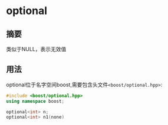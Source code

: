 # optional

## 摘要

类似于NULL，表示无效值

## 用法

optional位于名字空间boost,需要包含头文件`<boost/optional.hpp>`:

```c++
#include <boost/optional.hpp>
using namespace boost;

optional<int> n;
optional<int> n1(none)
```
